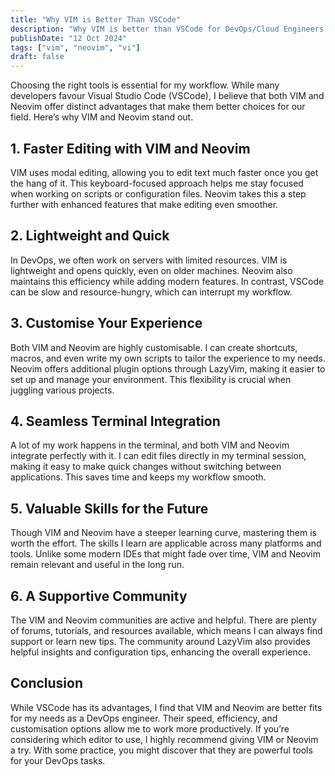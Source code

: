 ```yaml
---
title: "Why VIM is Better Than VSCode"
description: "Why VIM is better than VSCode for DevOps/Cloud Engineers."
publishDate: "12 Oct 2024"
tags: ["vim", "neovim", "vi"]
draft: false
---
```


Choosing the right tools is essential for my workflow. While many developers favour Visual Studio Code (VSCode), I believe that both VIM and Neovim offer distinct advantages that make them better choices for our field. Here’s why VIM and Neovim stand out.

## 1. Faster Editing with VIM and Neovim

VIM uses modal editing, allowing you to edit text much faster once you get the hang of it. This keyboard-focused approach helps me stay focused when working on scripts or configuration files. Neovim takes this a step further with enhanced features that make editing even smoother.

## 2. Lightweight and Quick

In DevOps, we often work on servers with limited resources. VIM is lightweight and opens quickly, even on older machines. Neovim also maintains this efficiency while adding modern features. In contrast, VSCode can be slow and resource-hungry, which can interrupt my workflow.

## 3. Customise Your Experience

Both VIM and Neovim are highly customisable. I can create shortcuts, macros, and even write my own scripts to tailor the experience to my needs. Neovim offers additional plugin options through LazyVim, making it easier to set up and manage your environment. This flexibility is crucial when juggling various projects.

## 4. Seamless Terminal Integration

A lot of my work happens in the terminal, and both VIM and Neovim integrate perfectly with it. I can edit files directly in my terminal session, making it easy to make quick changes without switching between applications. This saves time and keeps my workflow smooth.

## 5. Valuable Skills for the Future

Though VIM and Neovim have a steeper learning curve, mastering them is worth the effort. The skills I learn are applicable across many platforms and tools. Unlike some modern IDEs that might fade over time, VIM and Neovim remain relevant and useful in the long run.

## 6. A Supportive Community

The VIM and Neovim communities are active and helpful. There are plenty of forums, tutorials, and resources available, which means I can always find support or learn new tips. The community around LazyVim also provides helpful insights and configuration tips, enhancing the overall experience.

## Conclusion

While VSCode has its advantages, I find that VIM and Neovim are better fits for my needs as a DevOps engineer. Their speed, efficiency, and customisation options allow me to work more productively. If you’re considering which editor to use, I highly recommend giving VIM or Neovim a try. With some practice, you might discover that they are powerful tools for your DevOps tasks.